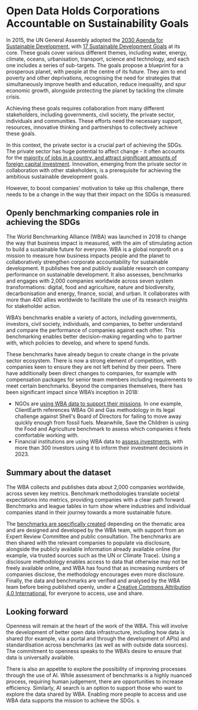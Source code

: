 # Open Data Holds Corporations Accountable on Sustainability Goals
In 2015, the UN General Assembly adopted the [2030 Agenda for Sustainable Development](https://sustainabledevelopment.un.org/post2015/transformingourworld), with [17 Sustainable Development Goals](https://sdgs.un.org/goals) at its core. These goals cover various different themes, including water, energy, climate, oceans, urbanisation, transport, science and technology, and each one includes a series of sub-targets. The goals propose a blueprint for a prosperous planet, with people at the centre of its future. They aim to end poverty and other deprivations, recognising the need for strategies that simultaneously improve health and education, reduce inequality, and spur economic growth, alongside protecting the planet by tackling the climate crisis. 

Achieving these goals requires collaboration from many different stakeholders, including governments, civil society, the private sector, individuals and communities. These efforts need the necessary support, resources, innovative thinking and partnerships to collectively achieve these goals. 

In this context, the private sector is a crucial part of achieving the SDGs. The private sector has huge potential to affect change \- it often accounts for the [majority of jobs in a country, and attract significant amounts of foreign capital investment](https://opecfund.org/news/how-the-private-sector-can-advance-development). Innovation, emerging from the private sector in collaboration with other stakeholders, is a prerequisite for achieving the ambitious sustainable development goals. 

However, to boost companies’ motivation to take up this challenge, there needs to be a change in the way that their impact on the SDGs is measured.

## Openly benchmarking companies role in achieving the SDGs  
The World Benchmarking Alliance (WBA) was launched in 2018 to change the way that business impact is measured, with the aim of stimulating action to build a sustainable future for everyone. WBA is a global nonprofit on a mission to measure how business impacts people and the planet to collaboratively strengthen corporate accountability for sustainable development. It publishes free and publicly available research on company performance on sustainable development. It also assesses, benchmarks and engages with 2,000 companies worldwide across seven system transformations: digital, food and agriculture, nature and biodiversity, decarbonisation and energy, finance, social, and urban. It collaborates with more than 400 allies worldwide to facilitate the use of its research insights for stakeholder action.   

WBA’s benchmarks enable a variety of actors, including governments, investors, civil society, individuals, and companies, to better understand and compare the performance of companies against each other. This benchmarking enables better decision-making regarding who to partner with, which policies to develop, and where to spend funds. 

These benchmarks have already begun to create change in the private sector ecosystem. There is now a strong element of competition, with companies keen to ensure they are not left behind by their peers. There have additionally been direct changes to companies, for example with compensation packages for senior team members including requirements to meet certain benchmarks. Beyond the companies themselves, there has been significant impact since WBA’s inception in 2018:

* NGOs are [using WBA data to support their missions](https://www.worldbenchmarkingalliance.org/impact/how-wba-benchmarks-are-being-used-as-independent-monitoring-tools-by-civil-society/). In one example, ClientEarth references WBAs Oil and Gas methodology in its legal challenge against Shell's Board of Directors for failing to move away quickly enough from fossil fuels. Meanwhile, Save the Children is using the Food and Agriculture benchmark to assess which companies it feels comfortable working with.   
* Financial institutions are using WBA data to [assess investments](https://www.worldbenchmarkingalliance.org/impact/investors-are-using-our-benchmarks-to-hold-companies-to-account-for-their-impacts/), with more than 300 investors using it to inform their investment decisions in 2023\. 

## Summary about the dataset  
The WBA collects and publishes data about 2,000 companies worldwide, across seven key metrics. Benchmark methodologies translate societal expectations into metrics, providing companies with a clear path forward. Benchmarks and league tables in turn show where industries and individual companies stand in their journey towards a more sustainable future.

The [benchmarks are specifically created](https://www.worldbenchmarkingalliance.org/benchmarking/) depending on the thematic area and are designed and developed by the WBA team, with support from an Expert Review Committee and public consultation. The benchmarks are then shared with the relevant companies to populate via disclosure, alongside the publicly available information already available online (for example, via trusted sources such as the UN or Climate Trace). Using a disclosure methodology enables access to data that otherwise may not be freely available online, and WBA has found that as increasing numbers of companies disclose, the methodology encourages even more disclosure. Finally, the data and benchmarks are verified and analysed by the WBA team before being published openly, under a [Creative Commons Attribution 4.0 International](https://creativecommons.org/licenses/by/4.0/deed.en), for everyone to access, use and share. 

## Looking forward   
Openness will remain at the heart of the work of the WBA. This will involve the development of better open data infrastructure, including how data is shared (for example, via a portal and through the development of APIs) and standardisation across benchmarks (as well as with outside data sources). The commitment to openness speaks to the WBA’s desire to ensure that data is universally available.

There is also an appetite to explore the possibility of improving processes through the use of AI. While assessment of benchmarks is a highly nuanced process, requiring human judgement, there are opportunities to increase efficiency. Similarly, AI search is an option to support those who want to explore the data shared by WBA. Enabling more people to access and use WBA data supports the mission to achieve the SDGs. s